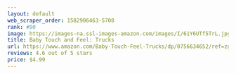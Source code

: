 ```yaml
---
layout: default 
﻿web_scraper_order: 1582906463-5708
rank: #90
image: https://images-na.ssl-images-amazon.com/images/I/61Y6UTf5TrL.jpg
title: Baby Touch and Feel: Trucks
url: https://www.amazon.com/Baby-Touch-Feel-Trucks/dp/0756634652/ref=zg_mw_books_90?_encoding=UTF8&psc=1&refRID=F7CXJB6QSX8DPP0KMBZS
reviews: 4.6 out of 5 stars
price: $4.99 
---
```

